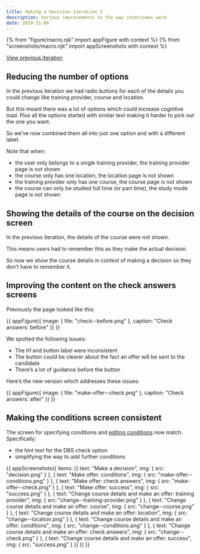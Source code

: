 ```yaml
---
title: Making a decision iteration 3
description: Various improvements to the way interviews work
date: 2020-11-06
---
```


{% from "figure/macro.njk" import appFigure with context %}
{% from "screenshots/macro.njk" import appScreenshots with context %}

[View previous iteration](/manage-teacher-training-applications/make-decision-iteration-2)

## Reducing the number of options

In the previous iteration we had radio buttons for each of the details you could change like training provider, course and location.

But this meant there was a lot of options which could increase cognitive load. Plus all the options started with similar text making it harder to pick out the one you want.

So we’ve now combined them all into just one option and with a different label.

Note that when:

- the user only belongs to a single training provider, the training provider page is not shown
- the course only has one location, the location page is not shown
- the training provider only has one course, the course page is not shown
- the course can only be studied full time (or part time), the study mode page is not shown

## Showing the details of the course on the decision screen

In the previous iteration, the details of the course were not shown.

This means users had to remember this as they make the actual decision.

So now we show the course details in context of making a decision so they don’t have to remember it.

## Improving the content on the check answers screens

Previously the page looked like this:

{{ appFigure({
  image: {
    file: "check--before.png"
  },
  caption: "Check answers: before"
}) }}

We spotted the following issues:

- The h1 and button label were inconsistent
- The button could be clearer about the fact an offer will be sent to the candidate
- There’s a lot of guidance before the button

Here’s the new version which addresses these issues:

{{ appFigure({
  image: {
    file: "make-offer--check.png"
  },
  caption: "Check answers: after"
}) }}

## Making the conditions screen consistent

The screen for specifying conditions and [editing conditions](/manage-teacher-training-applications/editing-conditions-iteration) now match. Specifically:

- the hint text for the DBS check option
- simplifying the way to add further conditions

{{ appScreenshots({
  items: [{
    text: "Make a decision",
    img: {
      src: "decision.png"
    }
  }, {
    text: "Make offer: conditions",
    img: {
      src: "make-offer--conditions.png"
    }
  }, {
    text: "Make offer: check answers",
    img: {
      src: "make-offer--check.png"
    }
  }, {
    text: "Make offer: success",
    img: {
      src: "success.png"
    }
  }, {
    text: "Change course details and make an offer: training provider",
    img: {
      src: "change--training-provider.png"
    }
  }, {
    text: "Change course details and make an offer: course",
    img: {
      src: "change--course.png"
    }
  }, {
    text: "Change course details and make an offer: location",
    img: {
      src: "change--location.png"
    }
  }, {
    text: "Change course details and make an offer: conditions",
    img: {
      src: "change--conditions.png"
    }
  }, {
    text: "Change course details and make an offer: check answers",
    img: {
      src: "change--check.png"
    }
  }, {
    text: "Change course details and make an offer: success",
    img: {
      src: "success.png"
    }
  }]
}) }}
